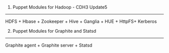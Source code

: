 1. Puppet Modules for Hadoop - CDH3 Update5
------------------------------------------------------
HDFS + Hbase + Zookeeper + Hive + Ganglia + HUE + HttpFS+ Kerberos

2. Puppet Modules for Graphite and Statsd
------------------------------------------------------
Graphite agent + Graphite server + Statsd


